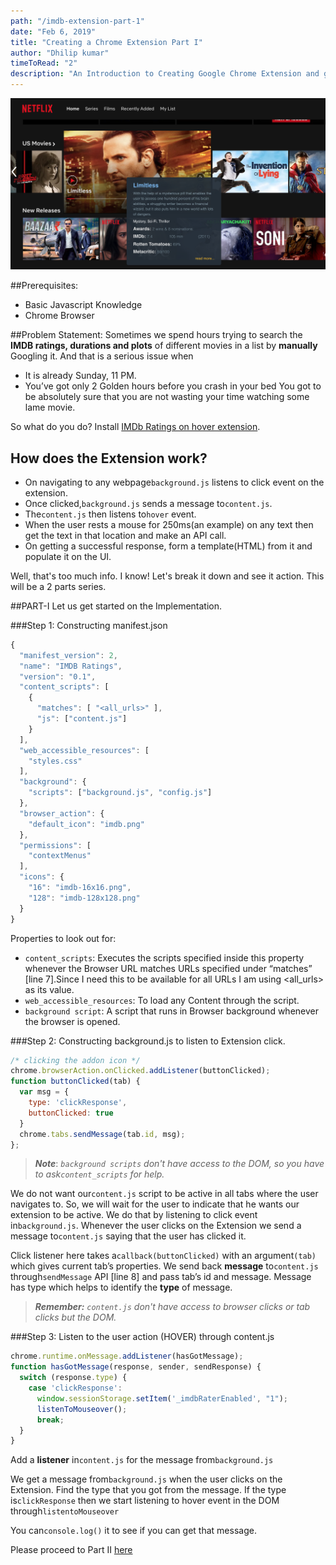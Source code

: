 ```yaml
---
path: "/imdb-extension-part-1"
date: "Feb 6, 2019"
title: "Creating a Chrome Extension Part I"
author: "Dhilip kumar"
timeToRead: "2"
description: "An Introduction to Creating Google Chrome Extension and getting started with communicating between content and background js"
---
```

<img src="cover_2.png"/>

##Prerequisites:
* Basic Javascript Knowledge
* Chrome Browser

##Problem Statement:
Sometimes we spend hours trying to search the **IMDB ratings, durations and plots** of different movies in a list by **manually** Googling it. 
And that is a serious issue when
* It is already Sunday, 11 PM.
* You’ve got only 2 Golden hours before you crash in your bed
You got to be absolutely sure that you are not wasting your time watching some lame movie.

So what do you do? Install [IMDb Ratings on hover extension](https://chrome.google.com/webstore/detail/imdb-ratings/aodmmndimojddogmhmpaemocbibnimkl?authuser=1).

## How does the Extension work?
* On navigating to any webpage`background.js` listens to click event on the extension.
* Once clicked,`background.js` sends a message to`content.js`.
* The`content.js` then listens to`hover` event.
* When the user rests a mouse for 250ms(an example) on any text then get the text in that location and make an API call.
* On getting a successful response, form a template(HTML) from it and populate it on the UI.

Well, that's too much info. I know! Let's break it down and see it action. This will be a 2 parts series.

##PART-I
Let us get started on the Implementation.

###Step 1: Constructing manifest.json

```jsx
{
  "manifest_version": 2,
  "name": "IMDB Ratings",
  "version": "0.1",
  "content_scripts": [
    {
      "matches": [ "<all_urls>" ],
      "js": ["content.js"]
    }
  ],
  "web_accessible_resources": [
    "styles.css"
  ],
  "background": {
    "scripts": ["background.js", "config.js"]
  },
  "browser_action": {
    "default_icon": "imdb.png"
  },
  "permissions": [
    "contextMenus"
  ],
  "icons": {
    "16": "imdb-16x16.png",
    "128": "imdb-128x128.png"
  }
}
```
Properties to look out for:

* `content_scripts`: Executes the scripts specified inside this property whenever the Browser URL matches URLs specified under “matches” [line 7].Since I need this to be available for all URLs I am using <all_urls> as its value.
* `web_accessible_resources`: To load any Content through the script.
* `background script`: A script that runs in Browser background whenever the browser is opened.

###Step 2: Constructing background.js to listen to Extension click.

``` js
/* clicking the addon icon */
chrome.browserAction.onClicked.addListener(buttonClicked);
function buttonClicked(tab) {
  var msg = {
    type: 'clickResponse',
    buttonClicked: true
  }
  chrome.tabs.sendMessage(tab.id, msg);
};
```
> ***Note***: *`background scripts` don't have access to the DOM, so you have to ask`content_scripts` for help.*

We do not want our`content.js` script to be active in all tabs where the user navigates to. So, we will wait for the user to indicate that he wants our extension to be active. We do that by listening to click event in`background.js`. Whenever the user clicks on the Extension we send a message to`content.js` saying that the user has clicked it.

Click listener here takes a`callback(buttonClicked)` with an argument`(tab)` which gives current tab’s properties. We send back **message** to`content.js` through`sendMessage` API [line 8] and pass tab’s id and message. Message has type which helps to identify the **type** of message.

> ***Remember:*** *`content.js` don't have access to browser clicks or tab clicks but the DOM.*

###Step 3: Listen to the user action (HOVER) through content.js

```js
chrome.runtime.onMessage.addListener(hasGotMessage);
function hasGotMessage(response, sender, sendResponse) {
  switch (response.type) {
    case 'clickResponse':
      window.sessionStorage.setItem('_imdbRaterEnabled', "1");
      listenToMouseover();
      break;
  }
}
```

Add a **listener** in`content.js` for the message from`background.js`

We get a message from`background.js` when the user clicks on the Extension. Find the type that you got from the message. If the type is`clickResponse` then we start listening to hover event in the DOM through`listentoMouseover`

You can`console.log()` it to see if you can get that message.

Please proceed to Part II [here](/imdb-extension-part-2)



